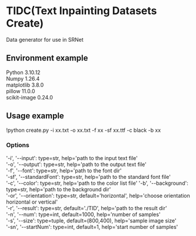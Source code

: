 # TIDC(Text Inpainting Datasets Create)
Data generator for use in SRNet

## Environment example
Python  3.10.12  
Numpy   1.26.4  
matplotlib  3.8.0  
pillow  11.0.0  
scikit-image    0.24.0  

## Usage example
!python create.py -i xx.txt -o xx.txt -f xx -sf xx.ttf -c black -b xx

### Options
'-i', '--input': type=str, help='path to the input text file'  
'-o', '--output': type=str, help='path to the output text file'  
'-f', '--font': type=str, help='path to the font dir'  
'-sf', '--standardFont': type=str, help='path to the standard font file'  
'-c', '--color': type=str, help='path to the color list file' 
'-b', '--background': type=str, help='path to the background dir'  
'-or', '--orientation': type=str, default='horizontal', help='choose orientation horizontal or vertical'  
'-r', '--result': type=str, default='./TID', help='path to the result dir'  
'-n', '--num': type=int, default=1000, help='number of samples'  
'-s', '--size': type=tuple, default=(800,400), help='sample image size'  
'-sn', '--startNum': type=int, default=1, help='start number of samples'  